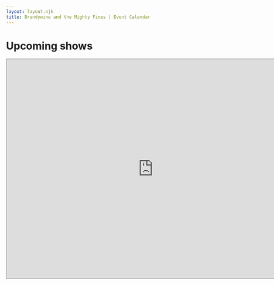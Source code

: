 ```yaml
---
layout: layout.njk
title: Brandywine and the Mighty Fines | Event Calendar
---
```


# Upcoming shows 

<iframe src="https://calendar.google.com/calendar/b/5/embed?height=600&amp;wkst=1&amp;bgcolor=%23ffffff&amp;ctz=America%2FDenver&amp;src=YnJhbmR5d2luZWJsdWVncmFzc0BnbWFpbC5jb20&amp;color=%23039BE5&amp;showPrint=0&amp;showTabs=1&amp;showNav=1&amp;showDate=1&amp;showCalendars=0" style="border:solid 1px #777" width="800" height="600" frameborder="0" scrolling="no"></iframe>